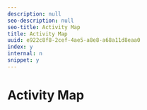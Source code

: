 ```yaml
---
description: null
seo-description: null
seo-title: Activity Map
title: Activity Map
uuid: e922c8f8-2cef-4ae5-a8e8-a68a11d8eaa0
index: y
internal: n
snippet: y
---
```


# Activity Map

